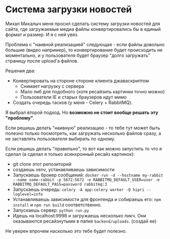 # Система загрузки новостей

Михал Михалыч меня просил сделать систему загрузки новостей для сайта, где загружаемые медиа файлы конвертировались бы в единый формат и размер. И я с ней увяз.

Проблема с "наивной реализацией" следующая - если файлы довольно большие (видео например), то конвертирование будет происходить не моментально, и у пользователя будет браузер "долго загружать" страницу после upload'а файлов.

Решения два:

* Конвертировать на стороне стороне клиента джаваскриптом
    * Снимает нагрузку с сервера
    * Мало либ для подобного (хотя ресайзить картинки точно можно)
    * Пользователи IE и старых браузеров идут мимо
* Создать очередь тасков (у меня - Celery + RabbitMQ).

Я выбрал второй подход. Но **возможно не стоит вообще решать эту "проблему"**.

Если решишь делать "наивную" реализацию - то тебе тут может быть полезно только посмотреть, как загружать несколько файлов сразу, а не заставлять пользователя выбирать по одному.

Если решишь делать "правильно", то вот как можно запустить то что я сделал (а сделал я только асинхронный ресайз картинок):

* git clone этот репозиторий
* создаешь venv, устанавливаешь зависимости
* Запускаешь брокер сообщений: `docker run -d --hostname my-rabbit --name some-rabbit -p 5672:5672 -e RABBITMQ_DEFAULT_USER=user -e RABBITMQ_DEFAULT_PASS=password rabbitmq:3`
* Запускаешь очередь: `celery -A app:celery worker -Q hipri --loglevel=info`
* Устанавливаешь зависимости для фронтенда и собираешь его: `npm install` и `npm run build` соответственно.
* Запускаешь сервер: `python run.py`
* Идешь на localhost:9998 и загружаешь несколько пикч. Они оказываются ресайзнутыми в папке `backend/uploads`. (создай ее)

Не уверен впрочем насколько это тебе будет полезно.
